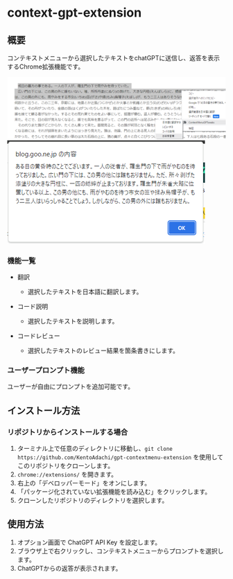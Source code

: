 # context-gpt-extension

## 概要
コンテキストメニューから選択したテキストをchatGPTに送信し、返答を表示するChrome拡張機能です。

![Alt text](img/image.png)
![Alt text](img/image-1.png)

### 機能一覧
- 翻訳
  - 選択したテキストを日本語に翻訳します。

- コード説明
  - 選択したテキストを説明します。

- コードレビュー
  - 選択したテキストのレビュー結果を箇条書きにします。

### ユーザープロンプト機能
ユーザーが自由にプロンプトを追加可能です。

## インストール方法
### リポジトリからインストールする場合

1. ターミナル上で任意のディレクトリに移動し、`git clone https://github.com/KentoAdachi/gpt-contextmenu-extension` を使用してこのリポジトリをクローンします。
1. `chrome://extensions/` を開きます。
1. 右上の「デベロッパーモード」をオンにします。
1. 「パッケージ化されていない拡張機能を読み込む」をクリックします。
1. クローンしたリポジトリのディレクトリを選択します。

## 使用方法

1. オプション画面で ChatGPT API Key を設定します。
1. ブラウザ上で右クリックし、コンテキストメニューからプロンプトを選択します。
2. ChatGPTからの返答が表示されます。
